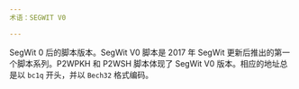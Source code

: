 ```yaml
---
术语：SEGWIT V0

---
```

SegWit 0 后的脚本版本。SegWit V0 脚本是 2017 年 SegWit 更新后推出的第一个脚本系列。P2WPKH 和 P2WSH 脚本体现了 SegWit V0 版本。相应的地址总是以 `bc1q` 开头，并以 `Bech32` 格式编码。